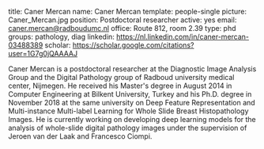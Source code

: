 title: Caner Mercan
name: Caner Mercan
template: people-single
picture: Caner_Mercan.jpg
position: Postdoctoral researcher
active: yes
email: caner.mercan@radboudumc.nl
office: Route 812, room 2.39
type: phd
groups: pathology, diag
linkedin: https://nl.linkedin.com/in/caner-mercan-03488389
scholar: https://scholar.google.com/citations?user=1G7g0jQAAAAJ

Caner Mercan is a postdoctoral researcher at the Diagnostic Image Analysis Group and the Digital Pathology group of Radboud university medical center, Nijmegen. He received his Master's degree in August 2014 in Computer Engineering at Bilkent University, Turkey and his Ph.D. degree in November 2018 at the same university on Deep Feature Representation and Multi-instance Multi-label Learning for Whole Slide Breast Histopathology Images. He is currently working on developing deep learning models for the analysis of whole-slide digital pathology images under the supervision of Jeroen van der Laak and Francesco Ciompi. 
